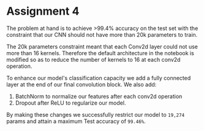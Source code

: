 # Assignment 4
The problem at hand is to achieve >99.4% accuracy on the test set with the constraint that 
our CNN should not have more than 20k parameters to train.

The 20k parameters constraint meant that each Conv2d layer could not use more than 16 kernels.
Therefore the default architecture in the notebook is modified so as to reduce the number of kernels to 16 at each conv2d
operation. 

To enhance our model's classification capacity we add a fully connected layer at the end
 of our final convolution block. We also add:
  1) BatchNorm to normalize our features after each conv2d operation
  2)  Dropout after ReLU to regularize our model. 
  
By making these changes we successfully restrict our model to `19,274` params and attain a maximum Test accuracy of `99.46%`.

